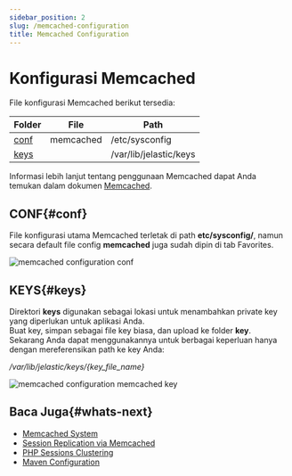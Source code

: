```yaml
---
sidebar_position: 2
slug: /memcached-configuration
title: Memcached Configuration
---
```


# Konfigurasi Memcached

File konfigurasi Memcached berikut tersedia:

| Folder | File | Path |
|---|---|---|
| [conf](#conf) | memcached | /etc/sysconfig |
| [keys](#keys) | | /var/lib/jelastic/keys |

Informasi lebih lanjut tentang penggunaan Memcached dapat Anda temukan dalam dokumen [Memcached](https://docs.dewacloud.com/docs/memcached/).

## CONF{#conf}

File konfigurasi utama Memcached terletak di path **etc/sysconfig/**, namun secara default file config **memcached** juga sudah dipin di tab Favorites.

<p>
<img src="https://assets.dewacloud.com/dewacloud-docs/memcached/memcached-config-1.png" alt="memcached configuration conf" max-width="100%"/>
</p>


## KEYS{#keys}

Direktori **keys** digunakan sebagai lokasi untuk menambahkan private key yang diperlukan untuk aplikasi Anda.  
Buat key, simpan sebagai file key biasa, dan upload ke folder **key**.  
Sekarang Anda dapat menggunakannya untuk berbagai keperluan hanya dengan mereferensikan path ke key Anda:

_/var/lib/jelastic/keys/\{key_file_name\}_ 
<p>
<img src="https://assets.dewacloud.com/dewacloud-docs/memcached/memcached-config-2.png" alt="memcached configuration memcached key" max-width="100%"/>
</p>

## Baca Juga{#whats-next}

- [Memcached System](https://docs.dewacloud.com/docs/memcached/)
- [Session Replication via Memcached](https://docs.dewacloud.com/docs/replication-memcached/)
- [PHP Sessions Clustering](https://docs.dewacloud.com/docs/memcached-php-sessions/)
- [Maven Configuration](https://docs.dewacloud.com/docs/maven-configuration/)